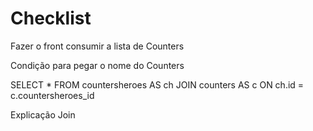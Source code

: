 # Checklist

Fazer o front consumir a lista de Counters

Condição para pegar o nome do Counters 

SELECT * 
FROM countersheroes AS ch
JOIN counters AS c ON ch.id = c.countersheroes_id

Explicação Join